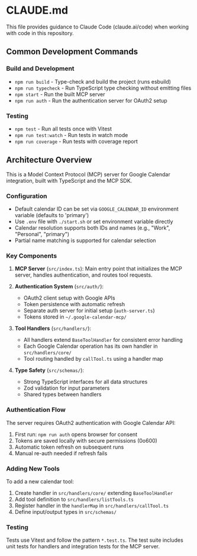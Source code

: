 # CLAUDE.md

This file provides guidance to Claude Code (claude.ai/code) when working with code in this repository.

## Common Development Commands

### Build and Development
- `npm run build` - Type-check and build the project (runs esbuild)
- `npm run typecheck` - Run TypeScript type checking without emitting files
- `npm start` - Run the built MCP server
- `npm run auth` - Run the authentication server for OAuth2 setup

### Testing
- `npm test` - Run all tests once with Vitest
- `npm run test:watch` - Run tests in watch mode
- `npm run coverage` - Run tests with coverage report

## Architecture Overview

This is a Model Context Protocol (MCP) server for Google Calendar integration, built with TypeScript and the MCP SDK.

### Configuration

- Default calendar ID can be set via `GOOGLE_CALENDAR_ID` environment variable (defaults to 'primary')
- Use `.env` file with `./start.sh` or set environment variable directly
- Calendar resolution supports both IDs and names (e.g., "Work", "Personal", "primary")
- Partial name matching is supported for calendar selection

### Key Components

1. **MCP Server** (`src/index.ts`): Main entry point that initializes the MCP server, handles authentication, and routes tool requests.

2. **Authentication System** (`src/auth/`):
   - OAuth2 client setup with Google APIs
   - Token persistence with automatic refresh
   - Separate auth server for initial setup (`auth-server.ts`)
   - Tokens stored in `~/.google-calendar-mcp/`

3. **Tool Handlers** (`src/handlers/`):
   - All handlers extend `BaseToolHandler` for consistent error handling
   - Each Google Calendar operation has its own handler in `src/handlers/core/`
   - Tool routing handled by `callTool.ts` using a handler map

4. **Type Safety** (`src/schemas/`):
   - Strong TypeScript interfaces for all data structures
   - Zod validation for input parameters
   - Shared types between handlers

### Authentication Flow

The server requires OAuth2 authentication with Google Calendar API:
1. First run: `npm run auth` opens browser for consent
2. Tokens are saved locally with secure permissions (0o600)
3. Automatic token refresh on subsequent runs
4. Manual re-auth needed if refresh fails

### Adding New Tools

To add a new calendar tool:
1. Create handler in `src/handlers/core/` extending `BaseToolHandler`
2. Add tool definition to `src/handlers/listTools.ts`
3. Register handler in the `handlerMap` in `src/handlers/callTool.ts`
4. Define input/output types in `src/schemas/`

### Testing

Tests use Vitest and follow the pattern `*.test.ts`. The test suite includes unit tests for handlers and integration tests for the MCP server.